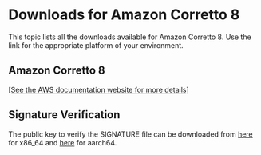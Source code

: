 # Downloads for Amazon Corretto 8<a name="downloads-list"></a>

This topic lists all the downloads available for Amazon Corretto 8\. Use the link for the appropriate platform of your environment\.

## Amazon Corretto 8<a name="download"></a>

[\[See the AWS documentation website for more details\]](http://docs.aws.amazon.com/corretto/latest/corretto-8-ug/downloads-list.html)

## Signature Verification<a name="signature"></a>

The public key to verify the SIGNATURE file can be downloaded from [here](https://d3pxv6yz143wms.cloudfront.net/8.212.04.2/D043E83B.pub) for x86\_64 and [here](https://d3pxv6yz143wms.cloudfront.net/8.212.04.3/F4C31977.pub) for aarch64\.